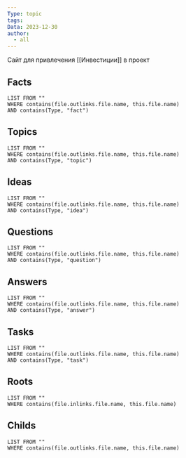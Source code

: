 ```yaml
---
Type: topic
tags: 
Data: 2023-12-30
author:
  - all
---
```

Сайт для привлечения [[Инвестиции]] в проект
## Facts
```dataview
LIST FROM ""
WHERE contains(file.outlinks.file.name, this.file.name)
AND contains(Type, "fact")
```
## Topics
```dataview
LIST FROM ""
WHERE contains(file.outlinks.file.name, this.file.name)
AND contains(Type, "topic")
```
## Ideas
```dataview
LIST FROM ""
WHERE contains(file.outlinks.file.name, this.file.name)
AND contains(Type, "idea")
```
## Questions
```dataview
LIST FROM ""
WHERE contains(file.outlinks.file.name, this.file.name)
AND contains(Type, "question")
```
## Answers
```dataview
LIST FROM ""
WHERE contains(file.outlinks.file.name, this.file.name)
AND contains(Type, "answer")
```
## Tasks
```dataview
LIST FROM ""
WHERE contains(file.outlinks.file.name, this.file.name)
AND contains(Type, "task")
```
## Roots
```dataview
LIST FROM ""
WHERE contains(file.inlinks.file.name, this.file.name)
```

## Childs
```dataview
LIST FROM ""
WHERE contains(file.outlinks.file.name, this.file.name)
```